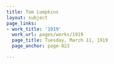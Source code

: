 ```yaml
---
title: Tom Lumpkins
layout: subject
page_links:
- work_title: '1919'
  work_url: pages/works/1919
  page_title: Tuesday, March 11, 1919
  page_anchor: page-823

---
```

